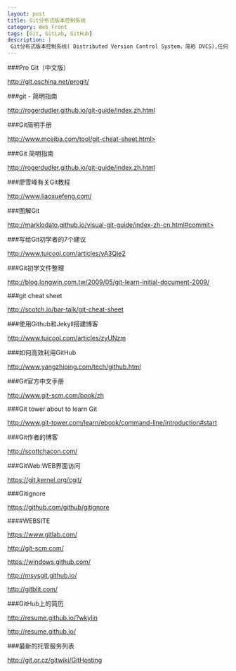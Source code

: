 ```yaml
---
layout: post
title: Git分布式版本控制系统
category: Web Front
tags: [Git, GitLab, GitHub]
description: |
 Git分布式版本控制系统( Distributed Version Control System，简称 DVCS),任何一处协同工作用的服务器发生故障，事后都可以用任何一个镜像出来的本地仓库恢复。因为每一次的提取操作，实际上都是一次对代码仓库的完整备份。
---
```



###Pro Git（中文版）

<http://git.oschina.net/progit/>

###git - 简明指南

<http://rogerdudler.github.io/git-guide/index.zh.html>

###Git简明手册

http://www.mceiba.com/tool/git-cheat-sheet.html>

###Git 简明指南

<http://rogerdudler.github.io/git-guide/index.zh.html>

###廖雪峰有关Git教程

<http://www.liaoxuefeng.com/>

###图解Git

http://marklodato.github.io/visual-git-guide/index-zh-cn.html#commit>

###写给Git初学者的7个建议

<http://www.tuicool.com/articles/yA3Qje2>

###Git初学文件整理

<http://blog.longwin.com.tw/2009/05/git-learn-initial-document-2009/>

###git cheat sheet

<http://scotch.io/bar-talk/git-cheat-sheet>

###使用Github和Jekyll搭建博客

<http://www.tuicool.com/articles/zyUNzm>

###如何高效利用GitHub

<http://www.yangzhiping.com/tech/github.html>

###Git官方中文手册

<http://www.git-scm.com/book/zh>

###Git tower about to learn Git

<http://www.git-tower.com/learn/ebook/command-line/introduction#start>

###Git作者的博客

<http://scottchacon.com/>

###GitWeb:WEB界面访问

<https://git.kernel.org/cgit/>

###Gitignore

<https://github.com/github/gitignore>

####WEBSITE

<https://www.gitlab.com/>

<http://git-scm.com/>

<https://windows.github.com/>

<http://msysgit.github.io/>

<http://gitblit.com/>


###GitHub上的简历

<http://resume.github.io/?wkylin>

<http://resume.github.io/>

###最新的托管服务列表

<http://git.or.cz/gitwiki/GitHosting>

